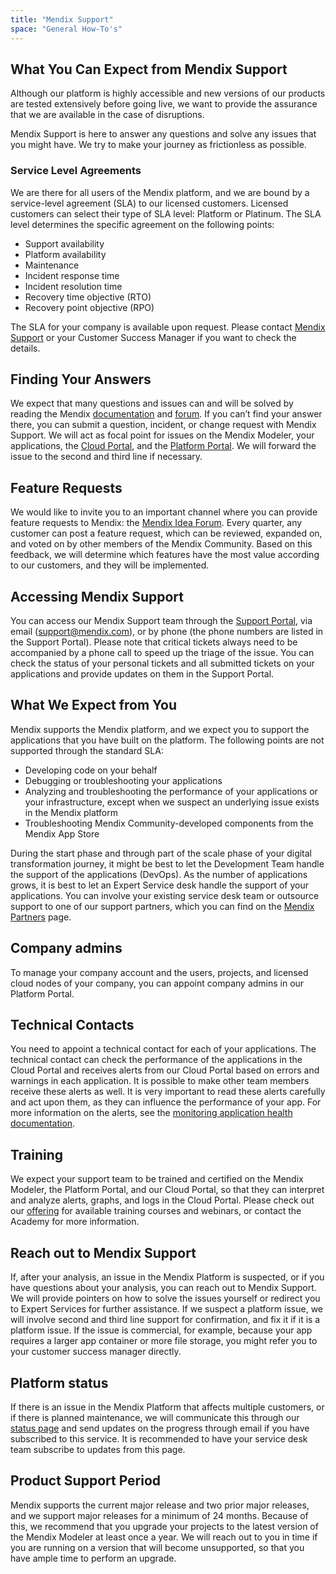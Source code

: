 ```yaml
---
title: "Mendix Support"
space: "General How-To's"
---
```


## What You Can Expect from Mendix Support

Although our platform is highly accessible and new versions of our products are tested extensively before going live, we want to provide the assurance that we are available in the case of disruptions.

Mendix Support is here to answer any questions and solve any issues that you might have. We try to make your journey as frictionless as possible.

### Service Level Agreements

We are there for all users of the Mendix platform, and we are bound by a service-level agreement (SLA) to our licensed customers. Licensed customers can select their type of SLA level: Platform or Platinum. The SLA level determines the specific agreement on the following points: 
* Support availability 
* Platform availability 
* Maintenance 
* Incident response time
* Incident resolution time 
* Recovery time objective (RTO)
* Recovery point objective (RPO)

The SLA for your company is available upon request. Please contact [Mendix Support](https://support.mendix.com/hc/en-us) or your Customer Success Manager if you want to check the details. 

## Finding Your Answers

We expect that many questions and issues can and will be solved by reading the Mendix [documentation](https://docs.mendix.com) and [forum](https://forum.mendix.com). If you can’t find your answer there, you can submit a question, incident, or change request with Mendix Support. We will act as focal point for issues on the Mendix Modeler, your applications, the [Cloud Portal](https://cloud.mendix.com), and the [Platform Portal](https://home.mendix.com). We will forward the issue to the second and third line if necessary.

## Feature Requests

We would like to invite you to an important channel where you can provide feature requests to Mendix: the [Mendix Idea Forum](https://forum.mendix.com/link/ideas/). Every quarter, any customer can post a feature request, which can be reviewed, expanded on, and voted on by other members of the Mendix Community. Based on this feedback, we will determine which features have the most value according to our customers, and they will be implemented.

## Accessing Mendix Support

You can access our Mendix Support team through the [Support Portal](https://support.mendix.com), via email (<support@mendix.com>), or by phone (the phone numbers are listed in the Support Portal). Please note that critical tickets always need to be accompanied by a phone call to speed up the triage of the issue. You can check the status of your personal tickets and all submitted tickets on your applications and provide updates on them in the Support Portal.

## What We Expect from You

Mendix supports the Mendix platform, and we expect you to support the applications that you have built on the platform. The following points are not supported through the standard SLA:
* Developing code on your behalf
* Debugging or troubleshooting your applications
* Analyzing and troubleshooting the performance of your applications or your infrastructure, except when we suspect an underlying issue exists in the Mendix platform
* Troubleshooting Mendix Community-developed components from the Mendix App Store

During the start phase and through part of the scale phase of your digital transformation journey, it might be best to let the Development Team handle the support of the applications (DevOps). As the number of applications grows, it is best to let an Expert Service desk handle the support of your applications. You can involve your existing service desk team or outsource support to one of our support partners, which you can find on the [Mendix Partners](https://developer.mendixcloud.com/openid/login?immediate=true&continuation=link/partneroverview) page.

## Company admins

To manage your company account and the users, projects, and licensed cloud nodes of your company, you can appoint company admins in our Platform Portal. 

## Technical Contacts

You need to appoint a technical contact for each of your applications. The technical contact can check the performance of the applications in the Cloud Portal and receives alerts from our Cloud Portal based on errors and warnings in each application. It is possible to make other team members receive these alerts as well. 
It is very important to read these alerts carefully and act upon them, as they can influence the performance of your app. For more information on the alerts, see the [monitoring application health documentation](https://docs.mendix.com/mendixcloud/monitoring-application-health).

## Training

We expect your support team to be trained and certified on the Mendix Modeler, the Platform Portal, and our Cloud Portal, so that they can interpret and analyze alerts, graphs, and logs in the Cloud Portal. Please check out our [offering](https://developers.mendix.com/training/) for available training courses and webinars, or contact the Academy for more information. 

## Reach out to Mendix Support

If, after your analysis, an issue in the Mendix Platform is suspected, or if you have questions about your analysis, you can reach out to Mendix Support. We will provide pointers on how to solve the issues yourself or redirect you to Expert Services for further assistance. If we suspect a platform issue, we will involve second and third line support for confirmation, and fix it if it is a platform issue. If the issue is commercial, for example, because your app requires a larger app container or more file storage, you might refer you to your customer success manager directly. 

## Platform status

If there is an issue in the Mendix Platform that affects multiple customers, or if there is planned maintenance, we will communicate this through our [status page](https://status.mendix.com) and send updates on the progress through email if you have subscribed to this service. It is recommended to have your service desk team subscribe to updates from this page. 

## Product Support Period

Mendix supports the current major release and two prior major releases, and we support major releases for a minimum of 24 months. Because of this, we recommend that you upgrade your projects to the latest version of the Mendix Modeler at least once a year. We will reach out to you in time if you are running on a version that will become unsupported, so that you have ample time to perform an upgrade.
